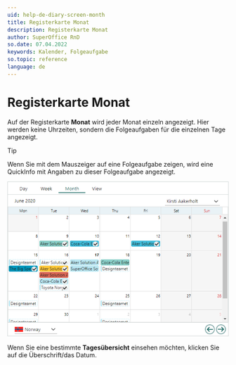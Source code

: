 ```yaml
---
uid: help-de-diary-screen-month
title: Registerkarte Monat
description: Registerkarte Monat
author: SuperOffice RnD
so.date: 07.04.2022
keywords: Kalender, Folgeaufgabe
so.topic: reference
language: de
---
```


# Registerkarte Monat

Auf der Registerkarte **Monat** wird jeder Monat einzeln angezeigt. Hier werden keine Uhrzeiten, sondern die Folgeaufgaben für die einzelnen Tage angezeigt.

> [!TIP]
> Wenn Sie mit dem Mauszeiger auf eine Folgeaufgabe zeigen, wird eine QuickInfo mit Angaben zu dieser Folgeaufgabe angezeigt.

![Ansicht Kalender, die Registerkarte Monat -screenshot][img1]

Wenn Sie eine bestimmte **Tagesübersicht** einsehen möchten, klicken Sie auf die Überschrift/das Datum.

<!-- Referenced links -->

<!-- Referenced images -->
[img1]: ../../../../media/loc/en/diary/month-plan.bmp

